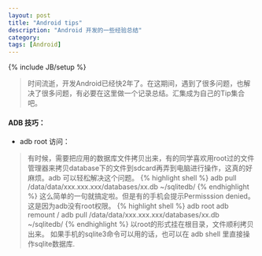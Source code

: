 ```yaml
---
layout: post
title: "Android tips"
description: "Android 开发的一些经验总结"
category:
tags: [Android]
---
```

{% include JB/setup %}

> 时间流逝，开发Android已经快2年了。在这期间，遇到了很多问题，也解决了很多问题，有必要在这里做一个记录总结。汇集成为自己的Tip集合吧。

#### ADB 技巧：
* adb root 访问：
> 有时候，需要把应用的数据库文件拷贝出来，有的同学喜欢用root过的文件管理器来拷贝database下的文件到sdcard再弄到电脑进行操作，这真的好麻烦。adb 可以轻松解决这个问题。
{% highlight shell %}
adb pull /data/data/xxx.xxx.xxx/databases/xx.db ~/sqlitedb/
{% endhighlight %}
> 这么简单的一句就搞定啦。但是有的手机会提示Permisssion denied。这是因为adb没有root权限。 
{% highlight shell %}
adb root
adb remount / 
adb pull /data/data/xxx.xxx.xxx/databases/xx.db ~/sqlitedb/
{% endhighlight %}
> 以root的形式挂在根目录，文件顺利拷贝出来。
> 如果手机的sqlite3命令可以用的话，也可以在 adb shell 里直接操作sqlite数据库.

